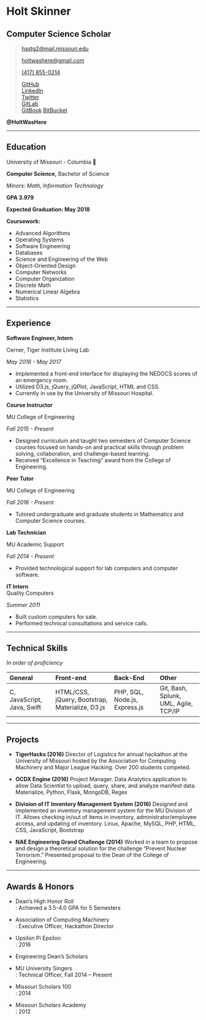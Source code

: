 # Holt Skinner

## Computer Science Scholar

> [hastg2@mail.missouri.edu](hastg2@mail.missouri.edu)
>
> [holtwashere@gmail.com](holtwashere@gmail.com)
>
> [\(417\) 855-0214](417-855-0214)
>
> [GitHub](https://github.com/HoltWasHere)  
> [LinkedIn](https://linkedin.com/in/HoltWasHere)  
> [Twitter](https://twitter.com/HoltWasHere)  
> [GitLab](https://gitlab.com/holtwashere)  
> [GitBook](https://www.gitbook.com/@holtwashere)
> [BitBucket](https://bitbucket.org/holtwashere)

**@HoltWasHere**

---

## Education

University of Missouri - Columbia :tiger:

**Computer Science,** Bachelor of Science

_Minors: Math, Information Technology_

**GPA 3.979**

**Expected Graduation: May 2018**

**Coursework:**

* Advanced Algorithms
* Operating Systems
* Software Engineering
* Databases
* Science and Engineering of the Web
* Object-Oriented Design
* Computer Networks
* Computer Organization
* Discrete Math
* Numerical Linear Algebra
* Statistics

---

## Experience

**Software Engineer, Intern**

Cerner, Tiger Institute Living Lab

_May 2016 - May 2017_

* Implemented a front-end interface for displaying the NEDOCS scores of an emergency room.
* Utilized D3.js, jQuery, jQPlot, JavaScript, HTML and CSS.
* Currently in use by the University of Missouri Hospital.

**Course Instructor**

MU College of Engineering

_Fall 2015 - Present_

* Designed curriculum and taught two semesters of Computer Science courses focused on hands-on and practical skills through problem solving, collaboration, and challenge-based learning.
* Received “Excellence in Teaching” award from the College of Engineering.

**Peer Tutor**

MU College of Engineering

_Fall 2016 - Present_

* Tutored undergraduate and graduate students in Mathematics and Computer Science courses.

**Lab Technician**

MU Academic Support

_Fall 2014 - Present_

* Provided technological support for lab computers and computer software.

**IT Intern**  
 Quality Computers

_Summer 2011_

* Built custom computers for sale.
* Performed technical consultations and service calls.

---

## Technical Skills

_In order of proficiency_

| General | Front-end | Back-End | Other |
| :--- | :--- | :--- | :--- |
| C, JavaScript, Java, Swift | HTML/CSS, jQuery, Bootstrap, Materialize, D3.js | PHP, SQL, Node.js, Express.js | Git, Bash, Splunk, UML, Agile, TCP/IP |

---

## Projects

* **TigerHacks \(2016\)** Director of Logistics for annual hackathon at the University of Missouri hosted by the Association for Computing Machinery and Major League Hacking. Over 200 students competed.

* **OCDX Engine \(2016\)** Project Manager. Data Analytics application to allow Data Scientist to upload, query, share, and analyze manifest data. Materialize, Python, Flask, MongoDB, Regex

* **Division of IT Inventory Management System \(2016\)** Designed and implemented an inventory management system for the MU Division of IT. Allows checking in/out of items in inventory, administrator/employee access, and updating of inventory. Linux, Apache, MySQL, PHP, HTML, CSS, JavaScript, Bootstrap

* **NAE Engineering Grand Challenge \(2014\)** Worked in a team to propose and design a theoretical solution for the challenge “Prevent Nuclear Terrorism.” Presented proposal to the Dean of the College of Engineering.

---

## Awards & Honors

* Dean’s High Honor Roll  
  : Achieved a 3.5-4.0 GPA for 5 Semesters

* Association of Computing Machinery  
  : Executive Officer, Hackathon Director

* Upsilon Pi Epsilon  
  : 2016

* Engineering Dean’s Scholars

* MU University Singers  
  : Technical Officer, Fall 2014 – Present

* Missouri Scholars 100  
  : 2014

* Missouri Scholars Academy  
  : 2012



